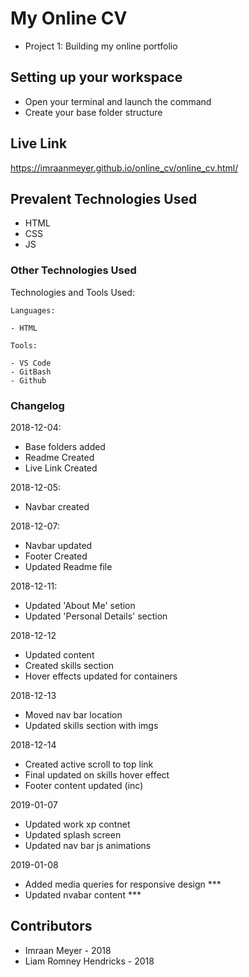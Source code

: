 # My Online CV
- Project 1: Building my online portfolio

## Setting up your workspace

- Open your terminal and launch the command
- Create your base folder structure

## Live Link

https://imraanmeyer.github.io/online_cv/online_cv.html/

## Prevalent Technologies Used

 - HTML
 - CSS
 - JS


### Other Technologies Used

Technologies and Tools Used:

```
Languages:

- HTML

```
```
Tools:

- VS Code
- GitBash
- Github

```

### Changelog

2018-12-04:
- Base folders added
- Readme Created
- Live Link Created

2018-12-05:
- Navbar created

2018-12-07:
- Navbar updated
- Footer Created
- Updated Readme file

2018-12-11:
- Updated 'About Me' setion
- Updated 'Personal Details' section

2018-12-12
- Updated content
- Created skills section
- Hover effects updated for containers

2018-12-13 
- Moved nav bar location
- Updated skills section with imgs

2018-12-14
- Created active scroll to top link
- Final updated on skills hover effect
- Footer content updated (inc)

2019-01-07
- Updated work xp contnet
- Updated splash screen
- Updated nav bar js animations

2019-01-08
- Added media queries for responsive design ***
- Updated nvabar content ***

## Contributors

- Imraan Meyer - 2018
- Liam Romney Hendricks - 2018

